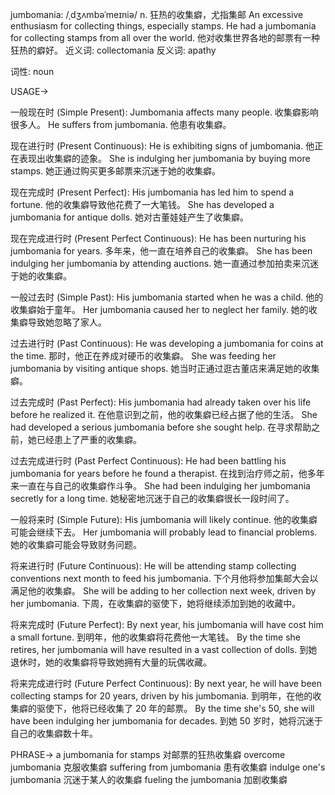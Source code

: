 jumbomania: /ˌdʒʌmbəˈmeɪniə/
n.
狂热的收集癖，尤指集邮
An excessive enthusiasm for collecting things, especially stamps.
He had a jumbomania for collecting stamps from all over the world. 他对收集世界各地的邮票有一种狂热的癖好。
近义词:  collectomania
反义词: apathy

词性: noun


USAGE->

一般现在时 (Simple Present):
Jumbomania affects many people.  收集癖影响很多人。
He suffers from jumbomania. 他患有收集癖。


现在进行时 (Present Continuous):
He is exhibiting signs of jumbomania. 他正在表现出收集癖的迹象。
She is indulging her jumbomania by buying more stamps. 她正通过购买更多邮票来沉迷于她的收集癖。


现在完成时 (Present Perfect):
His jumbomania has led him to spend a fortune. 他的收集癖导致他花费了一大笔钱。
She has developed a jumbomania for antique dolls. 她对古董娃娃产生了收集癖。


现在完成进行时 (Present Perfect Continuous):
He has been nurturing his jumbomania for years. 多年来，他一直在培养自己的收集癖。
She has been indulging her jumbomania by attending auctions. 她一直通过参加拍卖来沉迷于她的收集癖。


一般过去时 (Simple Past):
His jumbomania started when he was a child. 他的收集癖始于童年。
Her jumbomania caused her to neglect her family. 她的收集癖导致她忽略了家人。


过去进行时 (Past Continuous):
He was developing a jumbomania for coins at the time. 那时，他正在养成对硬币的收集癖。
She was feeding her jumbomania by visiting antique shops. 她当时正通过逛古董店来满足她的收集癖。


过去完成时 (Past Perfect):
His jumbomania had already taken over his life before he realized it. 在他意识到之前，他的收集癖已经占据了他的生活。
She had developed a serious jumbomania before she sought help. 在寻求帮助之前，她已经患上了严重的收集癖。


过去完成进行时 (Past Perfect Continuous):
He had been battling his jumbomania for years before he found a therapist. 在找到治疗师之前，他多年来一直在与自己的收集癖作斗争。
She had been indulging her jumbomania secretly for a long time.  她秘密地沉迷于自己的收集癖很长一段时间了。


一般将来时 (Simple Future):
His jumbomania will likely continue. 他的收集癖可能会继续下去。
Her jumbomania will probably lead to financial problems. 她的收集癖可能会导致财务问题。


将来进行时 (Future Continuous):
He will be attending stamp collecting conventions next month to feed his jumbomania. 下个月他将参加集邮大会以满足他的收集癖。
She will be adding to her collection next week, driven by her jumbomania.  下周，在收集癖的驱使下，她将继续添加到她的收藏中。


将来完成时 (Future Perfect):
By next year, his jumbomania will have cost him a small fortune. 到明年，他的收集癖将花费他一大笔钱。
By the time she retires, her jumbomania will have resulted in a vast collection of dolls. 到她退休时，她的收集癖将导致她拥有大量的玩偶收藏。


将来完成进行时 (Future Perfect Continuous):
By next year, he will have been collecting stamps for 20 years, driven by his jumbomania.  到明年，在他的收集癖的驱使下，他将已经收集了 20 年的邮票。
By the time she's 50, she will have been indulging her jumbomania for decades. 到她 50 岁时，她将沉迷于自己的收集癖数十年。


PHRASE->
a jumbomania for stamps  对邮票的狂热收集癖
overcome jumbomania 克服收集癖
suffering from jumbomania 患有收集癖
indulge one's jumbomania 沉迷于某人的收集癖
fueling the jumbomania 加剧收集癖
